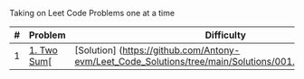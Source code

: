 Taking on Leet Code Problems one at a time


|#|Problem |Difficulty|Solution
|--|-------|----|-------|
|1|[1. Two Sum](https://leetcode.com/problems/two-sum/)[| [Solution] (https://github.com/Antony-evm/Leet_Code_Solutions/tree/main/Solutions/001.%20Two%20Sum)
